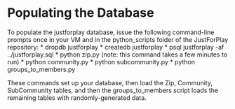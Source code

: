 # Populating the Database

To populate the justforplay database, issue the following command-line prompts
once in your VM and in the python_scripts folder of the JustForPlay repository:
    * dropdb justforplay
    * createdb justforplay
    * psql justforplay -af ../justforplay.sql
    * python zip.py (note: this command takes a few minutes to run)
    * python community.py
    * python subcommunity.py
    * python groups_to_members.py

These commands set up your database, then load the Zip, Community, SubCommunity tables,
and then the groups_to_members script loads the remaining tables with randomly-generated
data.